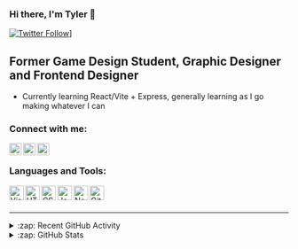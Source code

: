 ### Hi there, I'm Tyler 👋 

[![Twitter Follow](https://img.shields.io/twitter/follow/tylerguy123?color=1DA1F2&logo=twitter&style=for-the-badge)](https://twitter.com/intent/follow?original_referer=https%3A%2F%2Fgithub.com%2Ftylerguy&screen_name=tylerguy123)]

## Former Game Design Student, Graphic Designer and Frontend Designer

- Currently learning React/Vite + Express, generally learning as I go making whatever I can

### Connect with me:

[<img align="left" alt="Tyler's Creative Showcase | YouTube" width="22px" src="https://cdn.simpleicons.org/youtube/000000/ffffff" />][youtube]
[<img align="left" alt="tylerdenman18 | Twitter" width="22px" src="https://cdn.simpleicons.org/twitter/000000/ffffff" />][twitter]
[<img align="left" alt="Tyler Denman | LinkedIn" width="22px" src="https://cdn.simpleicons.org/linkedin/000000/ffffff" />][linkedin]

<br />

### Languages and Tools:

<img align="left" alt="Visual Studio Code" width="26px" src="https://cdn.simpleicons.org/visualstudiocode/000000/ffffff" />
<img align="left" alt="HTML5" width="26px" src="https://cdn.simpleicons.org/html5/000000/ffffff" />
<img align="left" alt="CSS3" width="26px" src="https://cdn.simpleicons.org/css3/000000/ffffff" />
<img align="left" alt="JavaScript" width="26px" src="https://cdn.simpleicons.org/javascript/000000/ffffff" />
<img align="left" alt="Node.js" width="26px" src="https://cdn.simpleicons.org/node.js/000000/ffffff" />
<img align="left" alt="Git" width="26px" src="https://cdn.simpleicons.org/git/000000/ffffff" />

<br />
<br />

---

<details>
  <summary>:zap: Recent GitHub Activity</summary>
  
<!--START_SECTION:activity-->
1. ❗️ Opened issue [#1](https://github.com/tylerguy/Chat-Bubbles/issues/1) in [tylerguy/Chat-Bubbles](https://github.com/tylerguy/Chat-Bubbles)
2. 🎉 Merged PR [#2](https://github.com/tylerguy/Chicken-Attack/pull/2) in [tylerguy/Chicken-Attack](https://github.com/tylerguy/Chicken-Attack)
3. 💪 Opened PR [#2](https://github.com/tylerguy/Chicken-Attack/pull/2) in [tylerguy/Chicken-Attack](https://github.com/tylerguy/Chicken-Attack)
4. 💪 Opened PR [#557](https://github.com/Thunderblossom-Game-Studio/ProjectB/pull/557) in [Thunderblossom-Game-Studio/ProjectB](https://github.com/Thunderblossom-Game-Studio/ProjectB)
5. 🎉 Merged PR [#556](https://github.com/Thunderblossom-Game-Studio/ProjectB/pull/556) in [Thunderblossom-Game-Studio/ProjectB](https://github.com/Thunderblossom-Game-Studio/ProjectB)
<!--END_SECTION:activity-->

</details>

<details>
  <summary>:zap: GitHub Stats</summary>

  [![Anurag's GitHub stats](https://github-readme-stats.vercel.app/api?username=tylerguy&show_icons=true&theme=radical)](https://github.com/anuraghazra/github-readme-stats)
  
</details>

[website]: https://tylerguy.github.io/Tyler.dev/
[twitter]: https://twitter.com/tylerdenman17
[youtube]: https://www.youtube.com/channel/UCa-jxtlaLU6Jb21kDy2nhxw
[linkedin]: https://linkedin.com/in/tyler-denman-23b412198/
